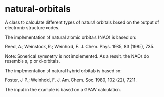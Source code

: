 # natural-orbitals
A class to calculate different types of natural orbitals based on the output of electronic structure codes. 

The implementation of natural atomic orbitals (NAO) is based on: 

Reed, A.; Weinstock, R.; Weinhold, F. J. Chem. Phys. 1985, 83 (1985), 735.

Note: Spherical symmetry is not implemented. As a result, the NAOs do resemble s, p or d-orbitals. 

The implementation of natural hybrid orbitals is based on: 

Foster, J. P.; Weinhold, F. J. Am. Chem. Soc. 1980, 102 (22), 7211.

The input in the example is based on a GPAW calculation.